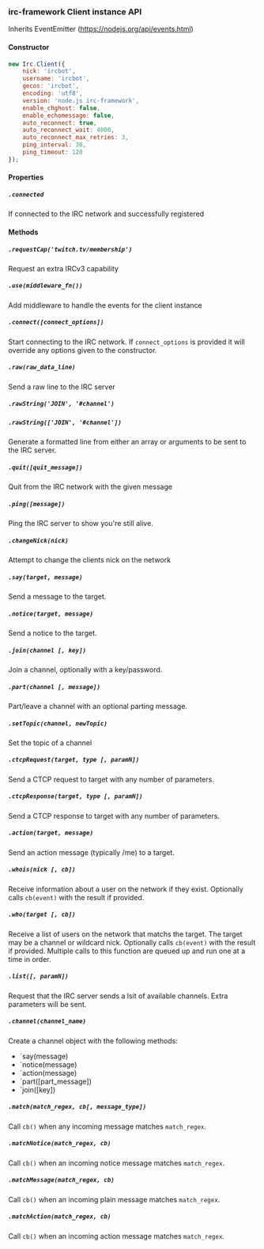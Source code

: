 ### irc-framework Client instance API

Inherits EventEmitter (https://nodejs.org/api/events.html)

#### Constructor
~~~javascript
new Irc.Client({
    nick: 'ircbot',
    username: 'ircbot',
    gecos: 'ircbot',
    encoding: 'utf8',
    version: 'node.js irc-framework',
    enable_chghost: false,
    enable_echomessage: false,
    auto_reconnect: true,
    auto_reconnect_wait: 4000,
    auto_reconnect_max_retries: 3,
    ping_interval: 30,
    ping_timeout: 120
});
~~~


#### Properties
##### `.connected`
If connected to the IRC network and successfully registered


#### Methods
##### `.requestCap('twitch.tv/membership')`
Request an extra IRCv3 capability

##### `.use(middleware_fn())`
Add middleware to handle the events for the client instance

##### `.connect([connect_options])`
Start connecting to the IRC network. If `connect_options` is provided it will
override any options given to the constructor.

##### `.raw(raw_data_line)`
Send a raw line to the IRC server

##### `.rawString('JOIN', '#channel')`
##### `.rawString(['JOIN', '#channel'])`
Generate a formatted line from either an array or arguments to be sent to the
IRC server.

##### `.quit([quit_message])`
Quit from the IRC network with the given message

##### `.ping([message])`
Ping the IRC server to show you're still alive.

##### `.changeNick(nick)`
Attempt to change the clients nick on the network

##### `.say(target, message)`
Send a message to the target.

##### `.notice(target, message)`
Send a notice to the target.

##### `.join(channel [, key])`
Join a channel, optionally with a key/password.

##### `.part(channel [, message])`
Part/leave a channel with an optional parting message.

##### `.setTopic(channel, newTopic)`
Set the topic of a channel

##### `.ctcpRequest(target, type [, paramN])`
Send a CTCP request to target with any number of parameters.

##### `.ctcpResponse(target, type [, paramN])`
Send a CTCP response to target with any number of parameters.

##### `.action(target, message)`
Send an action message (typically /me) to a target.

##### `.whois(nick [, cb])`
Receive information about a user on the network if they exist. Optionally calls
`cb(event)` with the result if provided.

##### `.who(target [, cb])`
Receive a list of users on the network that matchs the target. The target may be
a channel or wildcard nick. Optionally calls `cb(event)` with the result if
provided. Multiple calls to this function are queued up and run one at a time in
order.

##### `.list([, paramN])`
Request that the IRC server sends a lsit of available channels. Extra parameters
will be sent.

##### `.channel(channel_name)`
Create a channel object with the following methods:
* `say(message)
* `notice(message)
* `action(message)
* `part([part_message])
* `join([key])

##### `.match(match_regex, cb[, message_type])`
Call `cb()` when any incoming message matches `match_regex`.

##### `.matchNotice(match_regex, cb)`
Call `cb()` when an incoming notice message matches `match_regex`.

##### `.matchMessage(match_regex, cb)`
Call `cb()` when an incoming plain message matches `match_regex`.

##### `.matchAction(match_regex, cb)`
Call `cb()` when an incoming action message matches `match_regex`.
